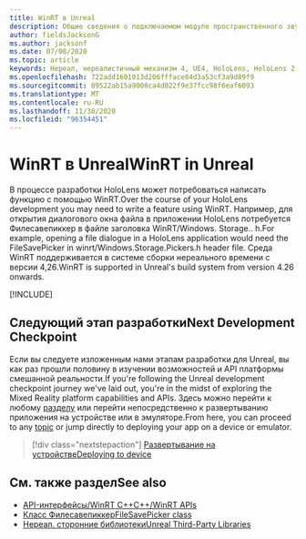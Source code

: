 ```yaml
---
title: WinRT в Unreal
description: Общие сведения о подключаемом модуле пространственного звука для Unreal Engine.
author: fieldsJacksonG
ms.author: jacksonf
ms.date: 07/08/2020
ms.topic: article
keywords: Нереал, нереалистичный механизм 4, UE4, HoloLens, HoloLens 2, потоковая передача, удаленное взаимодействие, Смешанная реальность, разработка, начало работы, функции, новый проект, эмулятор, документация, руководства, функции, голограммы, Разработка игр, гарнитура смешанной реальности, гарнитура Windows Mixed Reality, гарнитура виртуальной реальности, WinRT, DLL
ms.openlocfilehash: 722add1601013d206ffface84d3a53cf3a9d89f9
ms.sourcegitcommit: 09522ab15a9008ca4d022f9e37fcc98f6eaf6093
ms.translationtype: MT
ms.contentlocale: ru-RU
ms.lasthandoff: 11/30/2020
ms.locfileid: "96354451"
---
```

# <a name="winrt-in-unreal"></a><span data-ttu-id="92f92-104">WinRT в Unreal</span><span class="sxs-lookup"><span data-stu-id="92f92-104">WinRT in Unreal</span></span>

<span data-ttu-id="92f92-105">В процессе разработки HoloLens может потребоваться написать функцию с помощью WinRT.</span><span class="sxs-lookup"><span data-stu-id="92f92-105">Over the course of your HoloLens development you may need to write a feature using WinRT.</span></span> <span data-ttu-id="92f92-106">Например, для открытия диалогового окна файла в приложении HoloLens потребуется Филесавепиккер в файле заголовка WinRT/Windows. Storage.. h.</span><span class="sxs-lookup"><span data-stu-id="92f92-106">For example, opening a file dialogue in a HoloLens application would need the FileSavePicker in winrt/Windows.Storage.Pickers.h header file.</span></span> <span data-ttu-id="92f92-107">Среда WinRT поддерживается в системе сборки нереального времени с версии 4,26.</span><span class="sxs-lookup"><span data-stu-id="92f92-107">WinRT is supported in Unreal's build system from version 4.26 onwards.</span></span>

[!INCLUDE[](includes/tabs-winRT.md)]

## <a name="next-development-checkpoint"></a><span data-ttu-id="92f92-108">Следующий этап разработки</span><span class="sxs-lookup"><span data-stu-id="92f92-108">Next Development Checkpoint</span></span>

<span data-ttu-id="92f92-109">Если вы следуете изложенным нами этапам разработки для Unreal, вы как раз прошли половину в изучении возможностей и API платформы смешанной реальности.</span><span class="sxs-lookup"><span data-stu-id="92f92-109">If you're following the Unreal development checkpoint journey we've laid out, you're in the midst of exploring the Mixed Reality platform capabilities and APIs.</span></span> <span data-ttu-id="92f92-110">Здесь можно перейти к любому [разделу](unreal-development-overview.md#3-platform-capabilities-and-apis) или перейти непосредственно к развертыванию приложения на устройстве или в эмуляторе.</span><span class="sxs-lookup"><span data-stu-id="92f92-110">From here, you can proceed to any [topic](unreal-development-overview.md#3-platform-capabilities-and-apis) or jump directly to deploying your app on a device or emulator.</span></span>

> [!div class="nextstepaction"]
> [<span data-ttu-id="92f92-111">Развертывание на устройстве</span><span class="sxs-lookup"><span data-stu-id="92f92-111">Deploying to device</span></span>](unreal-deploying.md)

## <a name="see-also"></a><span data-ttu-id="92f92-112">См. также раздел</span><span class="sxs-lookup"><span data-stu-id="92f92-112">See also</span></span>
* [<span data-ttu-id="92f92-113">API-интерфейсы/WinRT C++</span><span class="sxs-lookup"><span data-stu-id="92f92-113">C++/WinRT APIs</span></span>](https://docs.microsoft.com/windows/uwp/cpp-and-winrt-apis/)
* [<span data-ttu-id="92f92-114">Класс Филесавепиккер</span><span class="sxs-lookup"><span data-stu-id="92f92-114">FileSavePicker class</span></span>](https://docs.microsoft.com/uwp/api/Windows.Storage.Pickers.FileSavePicker) 
* [<span data-ttu-id="92f92-115">Нереал. сторонние библиотеки</span><span class="sxs-lookup"><span data-stu-id="92f92-115">Unreal Third-Party Libraries</span></span>](https://docs.unrealengine.com/Programming/BuildTools/UnrealBuildTool/ThirdPartyLibraries/index.html) 
